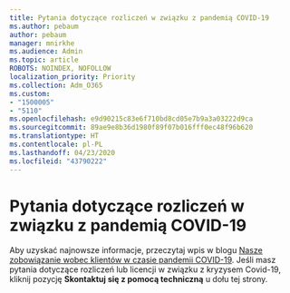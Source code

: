```yaml
---
title: Pytania dotyczące rozliczeń w związku z pandemią COVID-19
ms.author: pebaum
author: pebaum
manager: mnirkhe
ms.audience: Admin
ms.topic: article
ROBOTS: NOINDEX, NOFOLLOW
localization_priority: Priority
ms.collection: Adm_O365
ms.custom:
- "1500005"
- "5110"
ms.openlocfilehash: e9d90215c83e6f710bd8cd05e7b9a3a03222d9ca
ms.sourcegitcommit: 89ae9e8b36d1980f89f07b016fff0ec48f96b620
ms.translationtype: HT
ms.contentlocale: pl-PL
ms.lasthandoff: 04/23/2020
ms.locfileid: "43790222"
---
```

# <a name="covid-19-billing-questions"></a>Pytania dotyczące rozliczeń w związku z pandemią COVID-19

Aby uzyskać najnowsze informacje, przeczytaj wpis w blogu [Nasze zobowiązanie wobec klientów w czasie pandemii COVID-19](https://www.microsoft.com/microsoft-365/blog/2020/03/05/our-commitment-to-customers-during-covid-19/).  Jeśli masz pytania dotyczące rozliczeń lub licencji w związku z kryzysem Covid-19, kliknij pozycję **Skontaktuj się z pomocą techniczną** u dołu tej strony.
